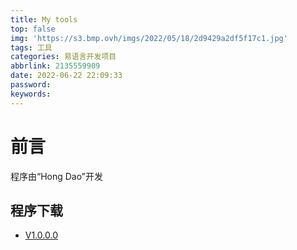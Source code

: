 ```yaml
---
title: My tools
top: false
img: 'https://s3.bmp.ovh/imgs/2022/05/18/2d9429a2df5f17c1.jpg'
tags: 工具
categories: 易语言开发项目
abbrlink: 2135559909
date: 2022-06-22 22:09:33
password:
keywords:
---
```


# 前言

程序由“Hong Dao”开发

## 程序下载

- [V1.0.0.0](https://wwc.lanzoum.com/i0ZA506sxd7i)
